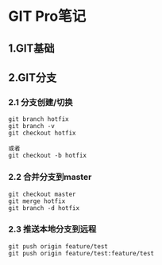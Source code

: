 # GIT Pro笔记

## 1.GIT基础





## 2.GIT分支

### 2.1 分支创建/切换

```shell
git branch hotfix
git branch -v
git checkout hotfix

或者
git checkout -b hotfix
```

### 2.2 合并分支到master

```shell
git checkout master
git merge hotfix
git branch -d hotfix
```

### 2.3 推送本地分支到远程

```shell
git push origin feature/test
git push origin feature/test:feature/test
```



